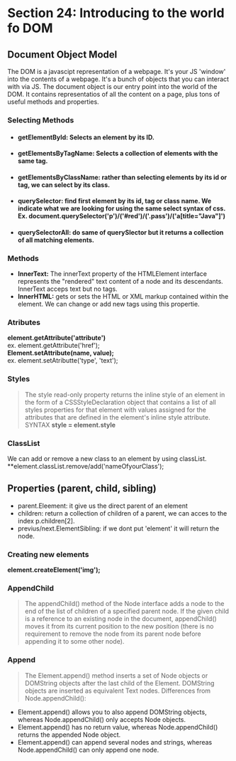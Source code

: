 # Section 24: Introducing to the world fo DOM
## **D**ocument **O**bject **M**odel
The DOM is a javascipt representation of a webpage. It's your JS 'window' into the contents of a webpage. It's a bunch of objects that you can interact with via JS.
The document object is our entry point into the world of the DOM. It contains representatios of all the content on a page, plus tons of useful methods and properties.
### Selecting Methods
- #### getElementById: Selects an element by its ID.
- #### getElementsByTagName: Selects a collection of elements with the same tag. 
- #### getElementsByClassName: rather than selecting elements by its id or tag, we can select by its class.
- #### querySelector: find first element by its id, tag or class name. We indicate what we are looking for using the same select syntax of css. Ex. document.querySelector('p')/('#red')/('.pass')/('a[title="Java"]')
- #### querySelectorAll: do same of querySlector but it returns a collection of all matching elements.
### Methods 
- **InnerText:** The innerText property of the HTMLElement interface represents the "rendered" text content of a node and its descendants. InnerText acceps text but no tags.
- **InnerHTML:** gets or sets the HTML or XML markup contained within the element. We can change or add new tags using this propertie.
### Atributes
**element.getAttribute('attribute')**  
ex. element.getAttribute('href');  
**Element.setAttribute(name, value);**  
ex. element.setAtributte('type', 'text');  
### Styles
> The style read-only property returns the inline style of an element in the form of a CSSStyleDeclaration object that contains a list of all styles properties for that element with values assigned for the attributes that are defined in the element's inline style attribute.
SYNTAX **style = element.style**  
### ClassList
We can add or remove a new class to an element by using classList.
**element.classList.remove/add('nameOfyourClass');
## Properties (parent, child, sibling)
- parent.Eleement: it give us the direct parent of an element
- children: return a collection of children of a parent, we can acces to the index p.children[2].
- previus/next.ElementSibling: if we dont put 'element' it will return the node.
### Creating new elements
**element.createElement('img');**
### AppendChild
> The appendChild() method of the Node interface adds a node to the end of the list of children of a specified parent node. If the given child is a reference to an existing node in the document, appendChild() moves it from its current position to the new position (there is no requirement to remove the node from its parent node before appending it to some other node).
### Append
> The Element.append() method inserts a set of Node objects or DOMString objects after the last child of the Element. DOMString objects are inserted as equivalent Text nodes.
Differences from Node.appendChild():
- Element.append() allows you to also append DOMString objects, whereas Node.appendChild() only accepts Node objects.
- Element.append() has no return value, whereas Node.appendChild() returns the appended Node object.
- Element.append() can append several nodes and strings, whereas Node.appendChild() can only append one node.